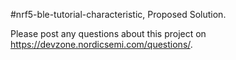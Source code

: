 #nrf5-ble-tutorial-characteristic, Proposed Solution.

Please post any questions about this project on https://devzone.nordicsemi.com/questions/.